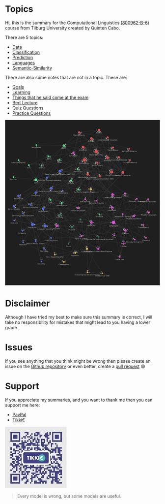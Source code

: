 # Topics 
Hi, this is the summary for the Computational Linguistics [(800962-B-6)](https://uvt.osiris-student.nl/#/onderwijscatalogus/extern/examenprogramma/16322/8B218-2021?taal=en) course from Tilburg University created by Quinten Cabo. 

There are 5 topics:

- [Data](Data.md)
- [Classification](Classification.md)
- [Prediction](Prediction.md)
- [Languages](Languages.md)
- [Semantic-Similarity](Semantic-Similarity.md)

There are also some notes that are not in a topic. These are:

- [Goals](Goals.md)
- [Learning](Learning.md)
- [Things that he said come at the exam](Other/Things%20that%20he%20said%20come%20at%20the%20exam.md)
- [Bert Lecture](Other/Bert%20Lecture.md)
- [Quiz Questions](Other/Quiz%20Questions.md)
- [Practice Questions](Other/Practice%20Questions.md)

![network](network.webp)

# Disclaimer 
Although I have tried my best to make sure this summary is correct, I will take no responsibility for mistakes that might lead to you having a lower grade. 

# Issues 
If you see anything that you think might be wrong then please create an issue on the [Github repository](https://github.com/tintin10q/computational-linguistics-summary) or even better, create a [pull request](https://www.dataschool.io/how-to-contribute-on-github/) 😄 

# Support
If you appreciate my summaries, and you want to thank me then you can support me
here: 

- [PayPal](https://www.paypal.me/quintencabo)
- [Tikki€](https://tikkie.me/pay/tvc88f91200qmq9fujar)



![Tikkie qr code valid till around 18 june](tikki.webp)


>Every model is wrong, but some models are useful.
